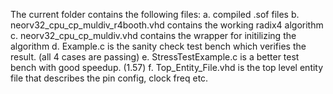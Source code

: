 The current folder contains the following files:
a. compiled .sof files
b. neorv32_cpu_cp_muldiv_r4booth.vhd contains the working radix4 algorithm
c. neorv32_cpu_cp_muldiv.vhd contains the wrapper for initilizing the algorithm
d. Example.c is the sanity check test bench which verifies the result. (all 4 cases are passing)
e. StressTestExample.c is a better test bench with good speedup. (1.57)
f. Top_Entity_File.vhd is the top level entity file that describes the pin config, clock freq etc.